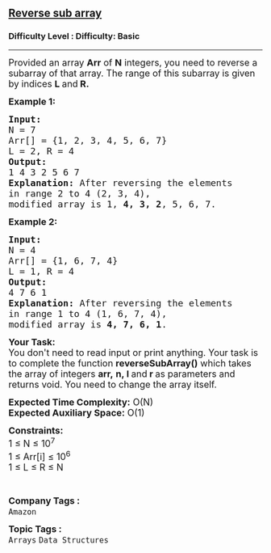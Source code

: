 <h2><a href="https://www.geeksforgeeks.org/problems/reverse-sub-array5620/1?page=3&category=Arrays&difficulty=Basic&sortBy=submissions">Reverse sub array</a></h2><h3>Difficulty Level : Difficulty: Basic</h3><hr><div class="problems_problem_content__Xm_eO"><p><span style="font-size: 18px;">Provided an array <strong>Arr</strong> of <strong>N</strong> integers, you need to reverse a subarray of that array. The range of this subarray is given by indices <strong>L </strong>and<strong> R.</strong></span></p>
<p><span style="font-size: 18px;"><strong>Example 1:</strong></span></p>
<pre><span style="font-size: 18px;"><strong>Input:
</strong>N = 7
Arr[] = {1, 2, 3, 4, 5, 6, 7}
L = 2, R = 4
<strong>Output:</strong>
1 4 3 2 5 6 7
<strong>Explanation:</strong> After reversing the elements 
in range 2 to 4 (2, 3, 4), 
modified array is 1, <strong>4, 3, 2</strong>, 5, 6, 7.</span></pre>
<p><span style="font-size: 18px;"><strong>Example 2:</strong></span></p>
<pre><span style="font-size: 18px;"><strong>Input:
</strong>N = 4
Arr[] = {1, 6, 7, 4}
L = 1, R = 4
<strong>Output:</strong>
4 7 6 1
<strong>Explanation: </strong>After reversing the elements
in range 1 to 4 (1, 6, 7, 4),
modified array is <strong>4, 7, 6, 1</strong>.
</span></pre>
<p><span style="font-size: 18px;"><strong>Your Task:&nbsp;&nbsp;</strong><br>You don't need to read input or print anything. Your task is to complete the function&nbsp;<strong>reverseSubArray()</strong>&nbsp;which takes the&nbsp;array of&nbsp;integers&nbsp;<strong>arr,</strong>&nbsp;<strong>n,</strong><strong>&nbsp;l </strong>and<strong> r&nbsp;</strong>as parameters and returns void. You need to change the array itself.</span></p>
<p><span style="font-size: 18px;"><strong>Expected Time Complexity:</strong>&nbsp;O(N)<br><strong>Expected Auxiliary Space:</strong>&nbsp;O(1)</span></p>
<p><span style="font-size: 18px;"><strong>Constraints:</strong><br>1 ≤ N ≤ 10<sup>7</sup><br>1 ≤ Arr[i] ≤ 10<sup>6</sup><br>1 ≤ L ≤ R ≤ N</span></p>
<p>&nbsp;</p></div><p><span style=font-size:18px><strong>Company Tags : </strong><br><code>Amazon</code>&nbsp;<br><p><span style=font-size:18px><strong>Topic Tags : </strong><br><code>Arrays</code>&nbsp;<code>Data Structures</code>&nbsp;